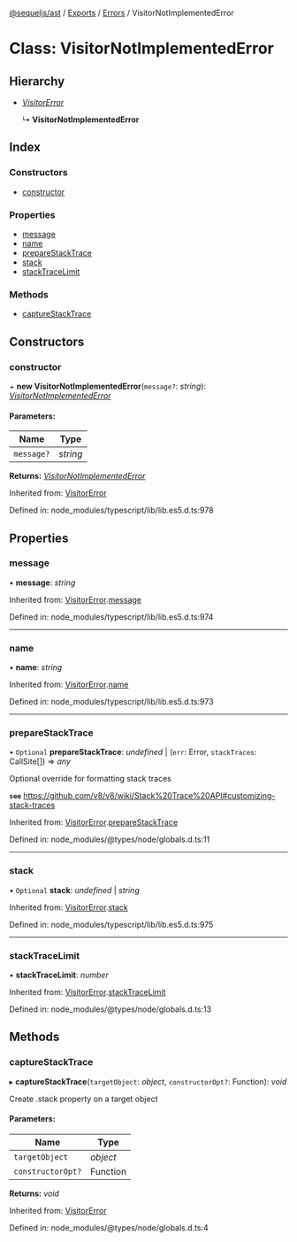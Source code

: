 [@sequeljs/ast](../README.md) / [Exports](../modules.md) /
[Errors](../modules/errors.md) / VisitorNotImplementedError

# Class: VisitorNotImplementedError

## Hierarchy

- [_VisitorError_](errors.visitorerror.md)

  ↳ **VisitorNotImplementedError**

## Index

### Constructors

- [constructor](errors.visitornotimplementederror.md#constructor)

### Properties

- [message](errors.visitornotimplementederror.md#message)
- [name](errors.visitornotimplementederror.md#name)
- [prepareStackTrace](errors.visitornotimplementederror.md#preparestacktrace)
- [stack](errors.visitornotimplementederror.md#stack)
- [stackTraceLimit](errors.visitornotimplementederror.md#stacktracelimit)

### Methods

- [captureStackTrace](errors.visitornotimplementederror.md#capturestacktrace)

## Constructors

### constructor

\+ **new VisitorNotImplementedError**(`message?`: _string_):
[_VisitorNotImplementedError_](errors.visitornotimplementederror.md)

#### Parameters:

| Name       | Type     |
| ---------- | -------- |
| `message?` | _string_ |

**Returns:**
[_VisitorNotImplementedError_](errors.visitornotimplementederror.md)

Inherited from: [VisitorError](errors.visitorerror.md)

Defined in: node_modules/typescript/lib/lib.es5.d.ts:978

## Properties

### message

• **message**: _string_

Inherited from:
[VisitorError](errors.visitorerror.md).[message](errors.visitorerror.md#message)

Defined in: node_modules/typescript/lib/lib.es5.d.ts:974

---

### name

• **name**: _string_

Inherited from:
[VisitorError](errors.visitorerror.md).[name](errors.visitorerror.md#name)

Defined in: node_modules/typescript/lib/lib.es5.d.ts:973

---

### prepareStackTrace

• `Optional` **prepareStackTrace**: _undefined_ \| (`err`: Error, `stackTraces`:
CallSite[]) => _any_

Optional override for formatting stack traces

**`see`**
https://github.com/v8/v8/wiki/Stack%20Trace%20API#customizing-stack-traces

Inherited from:
[VisitorError](errors.visitorerror.md).[prepareStackTrace](errors.visitorerror.md#preparestacktrace)

Defined in: node_modules/@types/node/globals.d.ts:11

---

### stack

• `Optional` **stack**: _undefined_ \| _string_

Inherited from:
[VisitorError](errors.visitorerror.md).[stack](errors.visitorerror.md#stack)

Defined in: node_modules/typescript/lib/lib.es5.d.ts:975

---

### stackTraceLimit

• **stackTraceLimit**: _number_

Inherited from:
[VisitorError](errors.visitorerror.md).[stackTraceLimit](errors.visitorerror.md#stacktracelimit)

Defined in: node_modules/@types/node/globals.d.ts:13

## Methods

### captureStackTrace

▸ **captureStackTrace**(`targetObject`: _object_, `constructorOpt?`: Function):
_void_

Create .stack property on a target object

#### Parameters:

| Name              | Type     |
| ----------------- | -------- |
| `targetObject`    | _object_ |
| `constructorOpt?` | Function |

**Returns:** _void_

Inherited from: [VisitorError](errors.visitorerror.md)

Defined in: node_modules/@types/node/globals.d.ts:4
